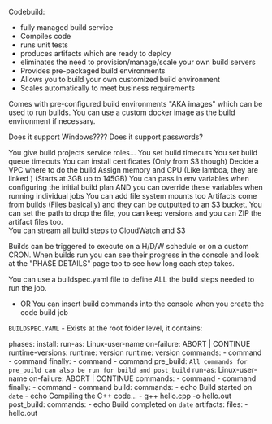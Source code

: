 Codebuild:
- fully managed build service
- Compiles code
- runs unit tests
- produces artifacts which are ready to deploy
- eliminates the need to provision/manage/scale your own build servers
- Provides pre-packaged build environments
- Allows you to build your own customized build environment
- Scales automatically to meet business requirements

Comes with pre-configured build environments "AKA images" which can be used to run builds. You can use a custom docker image as the build environment if necessary.

Does it support Windows????
Does it support passwords?

You give build projects service roles...
You set build timeouts
You set build queue timeouts
You can install certificates (Only from S3 though)
Decide a VPC where to do the build
Assign memory and CPU (Like lambda, they are linked ) (Starts at 3GB up to 145GB)
You can pass in env variables when configuring the initial build plan AND you can override these variables when running individual jobs
You can add file system mounts too
Artifacts come from builds (Files basically) and they can be outputted to an S3 bucket. You can set the path to drop the file, you can keep versions and you can ZIP the artifact files too.  
You can stream all build steps to CloudWatch and S3

Builds can be triggered to execute on a H/D/W schedule or on a custom CRON.
When builds run you can see their progress in the console and look at the "PHASE DETAILS" page too to see how long each step takes.

You can use a buildspec.yaml file to define ALL the build steps needed to run the job.
- OR
You can insert build commands into the console when you create the code build job

```BUILDSPEC.YAML``` - Exists at the root folder level, it contains:

phases:
  install:
    run-as: Linux-user-name
    on-failure: ABORT | CONTINUE
    runtime-versions:
      runtime: version
      runtime: version
    commands:
      - command
      - command
    finally:
      - command
      - command
  pre_build: ```All commands for pre_build can also be run for build and post_build``` 
      run-as: Linux-user-name
    on-failure: ABORT | CONTINUE
    commands:
      - command
      - command
    finally:
      - command
      - command
  build:
    commands:
      - echo Build started on `date`
      - echo Compiling the C++ code...
      - g++ hello.cpp -o hello.out
  post_build:
      commands:
      - echo Build completed on `date`
artifacts:
  files:
    - hello.out


